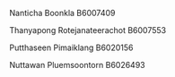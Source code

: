 Nanticha Boonkla  B6007409

Thanyapong Rotejanateerachot B6007553

Putthaseen Pimaiklang B6020156

Nuttawan Pluemsoontorn B6026493